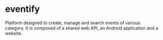 # eventify
Platform designed to create, manage and search events of various category. It is composed of a shared web API, an Android application and a website.
